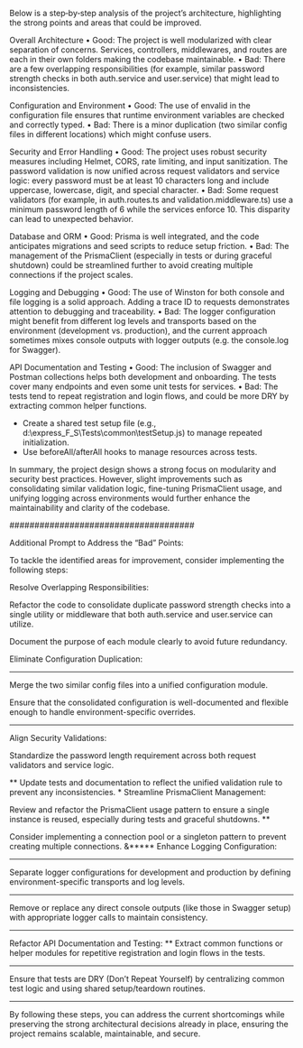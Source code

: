 Below is a step‐by‐step analysis of the project’s architecture, highlighting the strong points and areas that could be improved.

Overall Architecture
• Good: The project is well modularized with clear separation of concerns. Services, controllers, middlewares, and routes are each in their own folders making the codebase maintainable.
• Bad: There are a few overlapping responsibilities (for example, similar password strength checks in both auth.service and user.service) that might lead to inconsistencies.

Configuration and Environment
• Good: The use of envalid in the configuration file ensures that runtime environment variables are checked and correctly typed.
• Bad: There is a minor duplication (two similar config files in different locations) which might confuse users.

Security and Error Handling
• Good: The project uses robust security measures including Helmet, CORS, rate limiting, and input sanitization. The password validation is now unified across request validators and service logic: every password must be at least 10 characters long and include uppercase, lowercase, digit, and special character.
• Bad: Some request validators (for example, in auth.routes.ts and validation.middleware.ts) use a minimum password length of 6 while the services enforce 10. This disparity can lead to unexpected behavior.

Database and ORM
• Good: Prisma is well integrated, and the code anticipates migrations and seed scripts to reduce setup friction.
• Bad: The management of the PrismaClient (especially in tests or during graceful shutdown) could be streamlined further to avoid creating multiple connections if the project scales.

Logging and Debugging
• Good: The use of Winston for both console and file logging is a solid approach. Adding a trace ID to requests demonstrates attention to debugging and traceability.
• Bad: The logger configuration might benefit from different log levels and transports based on the environment (development vs. production), and the current approach sometimes mixes console outputs with logger outputs (e.g. the console.log for Swagger).

API Documentation and Testing
• Good: The inclusion of Swagger and Postman collections helps both development and onboarding. The tests cover many endpoints and even some unit tests for services.
• Bad: The tests tend to repeat registration and login flows, and could be more DRY by extracting common helper functions.
  - Create a shared test setup file (e.g., d:\express_F_S\Tests\common\testSetup.js) to manage repeated initialization.
  - Use beforeAll/afterAll hooks to manage resources across tests.

In summary, the project design shows a strong focus on modularity and security best practices. However, slight improvements such as consolidating similar validation logic, fine-tuning PrismaClient usage, and unifying logging across environments would further enhance the maintainability and clarity of the codebase.


#####################################


Additional Prompt to Address the “Bad” Points:

To tackle the identified areas for improvement, consider implementing the following steps:

Resolve Overlapping Responsibilities:

Refactor the code to consolidate duplicate password strength checks into a single utility or middleware that both auth.service and user.service can utilize.

Document the purpose of each module clearly to avoid future redundancy.

Eliminate Configuration Duplication:

*****
Merge the two similar config files into a unified configuration module.

Ensure that the consolidated configuration is well-documented and flexible enough to handle environment-specific overrides.


***
Align Security Validations:

Standardize the password length requirement across both request validators and service logic.


**
Update tests and documentation to reflect the unified validation rule to prevent any inconsistencies.
*
Streamline PrismaClient Management:

Review and refactor the PrismaClient usage pattern to ensure a single instance is reused, especially during tests and graceful shutdowns.
**

Consider implementing a connection pool or a singleton pattern to prevent creating multiple connections.
&*****
Enhance Logging Configuration:
***
Separate logger configurations for development and production by defining environment-specific transports and log levels.
***
Remove or replace any direct console outputs (like those in Swagger setup) with appropriate logger calls to maintain consistency.
****
Refactor API Documentation and Testing:
**
Extract common functions or helper modules for repetitive registration and login flows in the tests.
***
Ensure that tests are DRY (Don’t Repeat Yourself) by centralizing common test logic and using shared setup/teardown routines.
****
By following these steps, you can address the current shortcomings while preserving the strong architectural decisions already in place, ensuring the project remains scalable, maintainable, and secure.